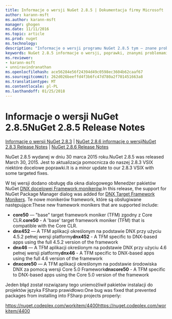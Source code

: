 ```yaml
---
title: Informacje o wersji NuGet 2.8.5 | Dokumentacja firmy Microsoft
author: karann-msft
ms.author: karann-msft
manager: ghogen
ms.date: 11/11/2016
ms.topic: article
ms.prod: nuget
ms.technology: 
description: "Informacje o wersji programu NuGet 2.8.5 tym — znane problemy, poprawki, dodatkowe funkcje i dcr."
keywords: NuGet 2.8.5 informacje o wersji, poprawki, znanymi problemami, nowe funkcje, dcr
ms.reviewer:
- karann-msft
- unniravindranathan
ms.openlocfilehash: ace56284e56f24394d49c0598ec3604b62caaf67
ms.sourcegitcommit: 262d026beeffd4f3b6fc47d780a2f701451663a8
ms.translationtype: MT
ms.contentlocale: pl-PL
ms.lasthandoff: 01/25/2018
---
```

# <a name="nuget-285-release-notes"></a><span data-ttu-id="68916-104">Informacje o wersji NuGet 2.8.5</span><span class="sxs-lookup"><span data-stu-id="68916-104">NuGet 2.8.5 Release Notes</span></span>

<span data-ttu-id="68916-105">[Informacje o wersji NuGet 2.8.3](../release-notes/nuget-2.8.3.md) | [NuGet 2.8.6 informacje o wersji](../release-notes/nuget-2.8.6.md)</span><span class="sxs-lookup"><span data-stu-id="68916-105">[NuGet 2.8.3 Release Notes](../release-notes/nuget-2.8.3.md) | [NuGet 2.8.6 Release Notes](../release-notes/nuget-2.8.6.md)</span></span>

<span data-ttu-id="68916-106">NuGet 2.8.5 wydanej w dniu 30 marca 2015 roku.</span><span class="sxs-lookup"><span data-stu-id="68916-106">NuGet 2.8.5 was released March 30, 2015.</span></span> <span data-ttu-id="68916-107">Jest to aktualizacja pomocnicza do naszej 2.8.3 VSIX niektóre docelowe poprawki.</span><span class="sxs-lookup"><span data-stu-id="68916-107">It is a minor update to our 2.8.3 VSIX with some targeted fixes.</span></span>

<span data-ttu-id="68916-108">W tej wersji dodano obsługę dla okna dialogowego Menedżer pakietów NuGet [DNX docelowej Framework monikerów](https://github.com/aspnet/dnx).</span><span class="sxs-lookup"><span data-stu-id="68916-108">In this release, the support for NuGet Package Manager dialog was added for [DNX Target Framework Monikers](https://github.com/aspnet/dnx).</span></span>  <span data-ttu-id="68916-109">Te nowe monikerów framework, które są obsługiwane następujące:</span><span class="sxs-lookup"><span data-stu-id="68916-109">These new framework monikers that are supported include:</span></span>

* <span data-ttu-id="68916-110">**core50** — "base" target framework moniker (TFM) zgodny z Core CLR.</span><span class="sxs-lookup"><span data-stu-id="68916-110">**core50** - A 'base' target framework moniker (TFM) that is compatible with the Core CLR.</span></span>
* <span data-ttu-id="68916-111">**dnx452** — A TFM aplikacji określonym na podstawie DNX przy użyciu 4.5.2 pełnej wersji platformy</span><span class="sxs-lookup"><span data-stu-id="68916-111">**dnx452** - A TFM specific to DNX-based apps using the full 4.5.2 version of the framework</span></span>
* <span data-ttu-id="68916-112">**dnx46** — A TFM aplikacji określonym na podstawie DNX przy użyciu 4.6 pełnej wersji platformy</span><span class="sxs-lookup"><span data-stu-id="68916-112">**dnx46** - A TFM specific to DNX-based apps using the full 4.6 version of the framework</span></span>
* <span data-ttu-id="68916-113">**dnxcore50** — A TFM aplikacji określonym na podstawie środowiska DNX za pomocą wersji Core 5.0 Framework</span><span class="sxs-lookup"><span data-stu-id="68916-113">**dnxcore50** - A TFM specific to DNX-based apps using the Core 5.0 version of the framework</span></span>

<span data-ttu-id="68916-114">Jeden błąd został rozwiązany tego uniemożliwił pakietów instalacji do projektów języka FSharp prawidłowo:</span><span class="sxs-lookup"><span data-stu-id="68916-114">One bug was fixed that prevented packages from installing into FSharp projects properly:</span></span>

<span data-ttu-id="68916-115">https://nuget.codeplex.com/workitem/4400</span><span class="sxs-lookup"><span data-stu-id="68916-115">https://nuget.codeplex.com/workitem/4400</span></span>